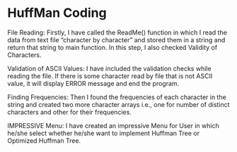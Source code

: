 # HuffMan Coding

File Reading: Firstly, I have called the ReadMe() function in which I read the data from text file “character by character” and stored them in a string and return that string to main function. In this step, I also checked Validity of Characters. 

Validation of ASCII Values: I have included the validation checks while reading the file. If there is some character read by file that is not ASCII value, it will display ERROR message and end the program.

Finding Frequencies: Then I found the frequencies of each character in the string and created two more character arrays i.e., one for number of distinct characters and other for their frequencies.

IMPRESSIVE Menu: I have created an impressive Menu for User in which he/she select whether he/she want to implement Huffman Tree or Optimized Huffman Tree.

